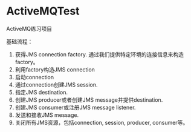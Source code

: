 # ActiveMQTest
ActiveMQ练习项目<br/>

基础流程：<br/>
1. 获得JMS connection factory. 通过我们提供特定环境的连接信息来构造factory。<br/>
2. 利用factory构造JMS connection<br/>
3. 启动connection<br/>
4. 通过connection创建JMS session.<br/>
5. 指定JMS destination.<br/>
6. 创建JMS producer或者创建JMS message并提供destination.<br/>
7. 创建JMS consumer或注册JMS message listener.<br/>
8. 发送和接收JMS message.<br/>
9. 关闭所有JMS资源，包括connection, session, producer, consumer等。<br/>
